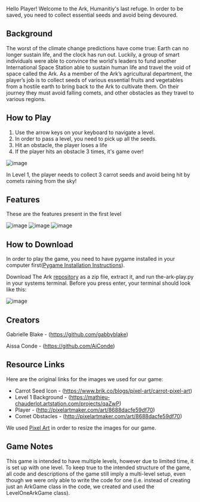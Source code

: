 
Hello Player! Welcome to the Ark, Humanitiy's last refuge. In order to be saved, you need to collect essential seeds and avoid being devoured.

## Background
The worst of the climate change predictions have come true: Earth can no longer sustain life, and the clock has run out. Luckily, a group of smart individuals were able to convince the world's leaders to fund another International Space Station able to sustain human life and travel the void of space called the Ark. As a member of the Ark’s agricultural department, the player’s job is to collect seeds of various essential fruits and vegetables from a hostile earth to bring back to the Ark to cultivate them. On their journey they must avoid falling comets, and other obstacles as they travel to various regions.


## How to Play
1. Use the arrow keys on your keyboard to navigate a level. 
2. In order to pass a level, you need to pick up all the seeds. 
3. Hit an obstacle, the player loses a life
4. If the player hits an obstacle 3 times, it's game over!

![image](https://user-images.githubusercontent.com/48631164/117559235-91ce7b80-b051-11eb-9e31-acd0768e7193.png)

In Level 1, the player needs to collect 3 carrot seeds and avoid being hit by comets raining from the sky!

## Features
These are the features present in the first level

![image](https://user-images.githubusercontent.com/48631164/117591244-a0746b80-b101-11eb-812e-6ba55148be29.png) ![image](https://user-images.githubusercontent.com/48631164/117591262-b3873b80-b101-11eb-92ec-c56e92300cdf.png) ![image](https://raw.githubusercontent.com/olincollege/the-ark-game/main/astronaut.png)

## How to Download
In order to play the game, you need to have pygame installed in your computer first([Pygame Installation Instructions](https://www.pygame.org/wiki/GettingStarted#Pygame%20Installation)).

Download The Ark [repository](https://github.com/olincollege/the-ark-game) as a zip file, extract it, and run the-ark-play.py in your systems terminal. Before you press enter, your terminal should look like this: 

![image](https://user-images.githubusercontent.com/48631164/117590413-55f0f000-b0fd-11eb-80cf-7baa0741abda.png)


## Creators
Gabrielle Blake - (https://github.com/gabbyblake)

Aissa Conde - (https://github.com/AiConde)

## Resource Links
Here are the original links for the images we used for our game:

- Carrot Seed Icon - (https://www.brik.co/blogs/pixel-art/carrot-pixel-art)
- Level 1 Background - (https://mathieu-chauderlot.artstation.com/projects/qaZwP)
- Player - (http://pixelartmaker.com/art/8688dacfe59df70)
- Comet Obstacles - (http://pixelartmaker.com/art/8688dacfe59df70)

We used [Pixel Art](https://www.pixilart.com/) in order to resize the images for our game.

## Game Notes
This game is intended to have multiple levels, however due to limited time, it is set up with one level. To keep true to the intended structure of the game, all code and descriptions of the game still imply a multi-level setup, even though we were only able to write the code for one (i.e. instead of creating just an ArkGame class in the code, we created and used the LevelOneArkGame class).
